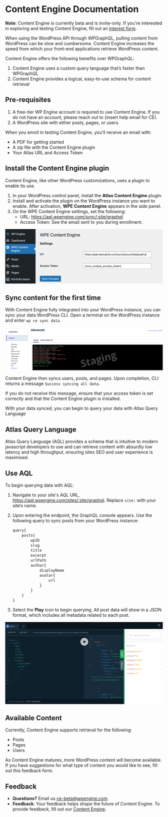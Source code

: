 # Content Engine Documentation

**Note**: Content Engine is currently beta and is invite-only. If you're interested in exploring and testing Content Engine, fill out an [interest form](https://docs.google.com/forms/d/e/1FAIpQLSeFKjb1i1t8dbXIQd35NDzoSNKpx_1nWuf72FXmbj9WYAqLYw/viewform).

When using the WordPress API through WPGraphQL, pulling content from WordPress can be slow and cumbersome. Content Engine increases the speed from which your front-end applications retrieve WordPress content.

Content Engine offers the following benefits over WPGraphQL:
1. Content Engine uses a custom query language that’s faster than WPGraphQL
2. Content Engine provides a logical, easy-to-use schema for content retrieval

## Pre-requisites 

1. A free-tier WP Engine account is required to use Content Engine. If you do not have an account, please reach out to {insert help email for CE).
2. A WordPress site with either posts, pages, or users.

When you enroll in testing Content Engine, you'll receive an email with:
- A PDF for getting started
- A zip file with the Content Engine plugin
- Your Atlas URL and Access Token

## Install the Content Engine plugin

Content Engine, like other WordPress customizations, uses a plugin to enable its use.

1. In your WordPress control panel, install the **Atlas Content Engine** plugin.
2. Install and activate the plugin on the WordPress instance you want to enable. After activation, **WPE Content Engine** appears in the side panel.
3. On the WPE Content Engine settings, set the following:
   - URL: https://aql.wpengine.com/sync/:site/graphql
   - Access Token: See the email sent to you during enrollment.

![WPE Content Engine Plugin](/content-engine/images/ce-plugin.png)

## Sync content for the first time

With Content Engine fully integrated into your WordPress instance, you can sync your data WordPress CLI. Open a terminal on the WordPress instance and enter `wp ce sync data`.

![Content Engine sync](/content-engine/images/ce-sync.png)

Content Engine then syncs users, posts, and pages. Upon completion, CLI returns a message `Success syncing all data`.

If you do not receive this message, ensure that your access token is set correctly and that the Content Engine plugin is installed. 

With your data synced, you can begin to query your data with Atlas Query Language


## Atlas Query Language 

Atlas Query Language (AQL) provides a schema that is intuitive to modern javascript developers to use and can retrieve content with absurdly low latency and high throughput, ensuring sites SEO and user experience is maximised. 

## Use AQL

To begin querying data with AQL:

1. Navigate to your site's AQL URL, https://aql.wpengine.com/sites/:site/graphql.  Replace `site:` with your site’s name.

2. Upon entering the endpoint, the GraphQL console appears. Use the following query to sync posts from your WordPress instance: 

   ```
   query{
       posts{
           wpID
           slug
           title
           excerpt
           urlPath
           author{
               displayName
               avatar{
                   url
               }
           }
       }
   }
   ```

3. Select the **Play** icon to begin querying. All post data will show in a JSON format, which includes all metadata related to each post.

![AQL query](/content-engine/images/aql-query.png)

## Available Content


Currently, Content Engine supports retrieval for the following:

- Posts
- Pages
- Users

As Content Engine matures, more WordPress content will become available. If you have suggestions for what type of content you would like to see, fill out this feedback form.

## Feedback

- **Questions?** Email us ce-beta@wpengine.com
- **Feedback**: Your feedback helps shape the future of Content Engine. To provide feedback, fill out our [Content Engine](https://docs.google.com/forms/d/e/1FAIpQLSecvuZ_EMiTIOlTSwcW1JnPQcFbAcCOwGlhURkzBI8Ps9vFzA/viewform). 


